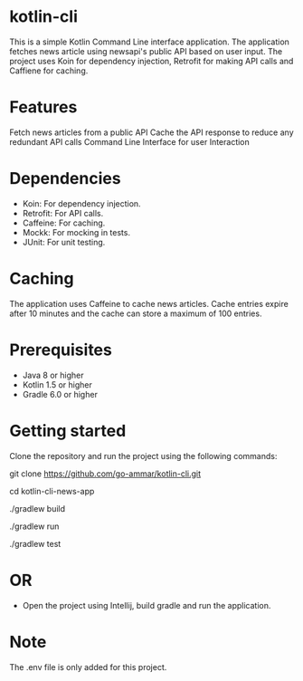 # kotlin-cli
This is a simple Kotlin Command Line interface application. The application fetches news article using newsapi's public API based on user input. The project uses Koin for dependency injection, Retrofit for making API calls and Caffiene for caching. 

# Features
Fetch news articles from a public API
Cache the API response to reduce any redundant API calls
Command Line Interface for user Interaction

# Dependencies
* Koin: For dependency injection.
* Retrofit: For API calls.
* Caffeine: For caching.
* Mockk: For mocking in tests.
* JUnit: For unit testing.

# Caching
The application uses Caffeine to cache news articles. Cache entries expire after 10 minutes and the cache can store a maximum of 100 entries.

# Prerequisites

* Java 8 or higher
* Kotlin 1.5 or higher
* Gradle 6.0 or higher

# Getting started

Clone the repository and run the project using the following commands:


git clone https://github.com/go-ammar/kotlin-cli.git

cd kotlin-cli-news-app

./gradlew build

./gradlew run

./gradlew test

# OR

* Open the project using Intellij, build gradle and run the application.


# Note
The .env file is only added for this project.
